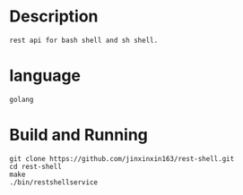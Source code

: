# Description
	rest api for bash shell and sh shell.
# language
	golang
# Build and Running
	git clone https://github.com/jinxinxin163/rest-shell.git
	cd rest-shell
    make 
    ./bin/restshellservice


